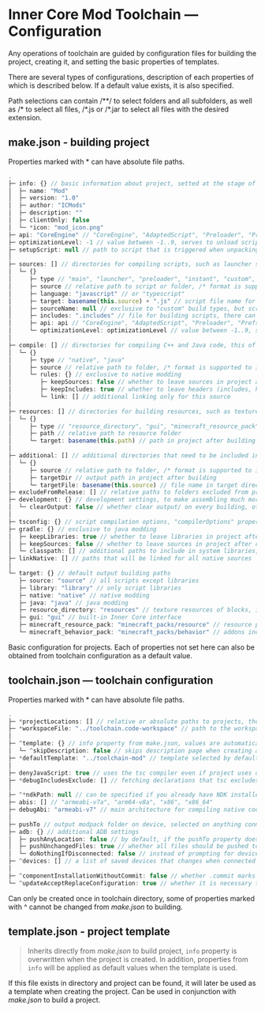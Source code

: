# Inner Core Mod Toolchain — Configuration

Any operations of toolchain are guided by configuration files for building the project, creating it, and setting the basic properties of templates.

There are several types of configurations, description of each properties of which is described below. If a default value exists, it is also specified.

Path selections can contain /\*\*/ to select folders and all subfolders, as well as /\* to select all files, /\*.js or /\*.jar to select all files with the desired extension.

## make.json - building project

Properties marked with \* can have absolute file paths.

```js
.
├─ info: {} // basic information about project, setted at the stage of its creation
│  ├─ name: "Mod"
│  ├─ version: "1.0"
│  ├─ author: "ICMods"
│  ├─ description: ""
│  ├─ clientOnly: false
│  └─ *icon: "mod_icon.png"
├─ api: "CoreEngine" // "CoreEngine", "AdaptedScript", "Preloader", "PrefsWinAPI", "Instant"
├─ optimizationLevel: -1 // value between -1..9, serves to unload scripts from memory
├─ setupScript: null // path to script that is triggered when unpacking project archive in mod browser
│
├─ sources: [] // directories for compiling scripts, such as launcher script to run or main.js
│  └─ {}
│     ├─ type // "main", "launcher", "preloader", "instant", "custom", "library"
│     ├─ source // relative path to script or folder, /* format is supported to include subfolders in folder
│     ├─ language: "javascript" // or "typescript"
│     ├─ target: basename(this.source) + ".js" // script file name for output compilation
│     ├─ sourceName: null // exclusive to "custom" build types, but script name is also displayed, for example, on errors
│     ├─ includes: ".includes" // file for building scripts, there can be several of them in one folder
│     ├─ api: api // "CoreEngine", "AdaptedScript", "Preloader", "PrefsWinAPI"
│     └─ optimizationLevel: optimizationLevel // value between -1..9, serves to unload scripts from memory
│
├─ compile: [] // directories for compiling C++ and Java code, this of course does not mean that you can just take source code from Forge, but this is no less interesting thing
│  └─ {}
│     ├─ type // "native", "java"
│     ├─ source // relative path to folder, /* format is supported to include subfolders in folder
│     └─ rules: {} // exclusive to native modding
│        ├─ keepSources: false // whether to leave sources in project after compilation
│        ├─ keepIncludes: true // whether to leave headers (includes, headers) in project after compilation
│        └─ link: [] // additional linking only for this source
│
├─ resources: [] // directories for building resources, such as textures for items or interface
│  └─ {}
│     ├─ type // "resource_directory", "gui", "minecraft_resource_pack", "minecraft_behavior_pack"
│     ├─ path // relative path to resource folder
│     └─ target: basename(this.path) // path in project after building
│
├─ additional: [] // additional directories that need to be included in project after building
│  └─ {}
│     ├─ source // relative path to folder, /* format is supported to include subfolders in folder
│     ├─ targetDir // output path in project after building
│     └─ targetFile: basename(this.source) // file name in target directory, will be added to end of path
├─ excludeFromRelease: [] // relative paths to folders excluded from project when building to release, /* format is supported to include subfolders in a folder
├─ development: {} // development settings, to make assembling much more faster
│  └─ clearOutput: false // whether clear output/ on every building, otherwise it will be cleaned when packaging to release
│
├─ tsconfig: {} // script compilation options, "compilerOptions" property of tsconfig.json; use IntelliSense in this file or run tsc --all to get option list
├─ gradle: {} // exclusive to java modding
│  ├─ keepLibraries: true // whether to leave libraries in project after compilation
│  ├─ keepSources: false // whether to leave sources in project after compilation
│  └─ classpath: [] // additional paths to include in system libraries, they will not be included in archive itself
├─ linkNative: [] // paths that will be linked for all native sources
│
└─ target: {} // default output building paths
   ├─ source: "source" // all scripts except libraries
   ├─ library: "library" // only script libraries
   ├─ native: "native" // native modding
   ├─ java: "java" // java modding
   ├─ resource_directory: "resources" // texture resources of blocks, items and various atlases
   ├─ gui: "gui" // built-in Inner Core interface
   ├─ minecraft_resource_pack: "minecraft_packs/resource" // resource packs included in game after entering the world
   └─ minecraft_behavior_pack: "minecraft_packs/behavior" // addons included in game after entering the world
```

Basic configuration for projects. Each of properties not set here can also be obtained from toolchain configuration as a default value.

## toolchain.json — toolchain configuration

Properties marked with \* can have absolute file paths.

```js
.
├─ *projectLocations: [] // relative or absolute paths to projects, the entire folder is scanned for make.json and template.json configurations
├─ *workspaceFile: "../toolchain.code-workspace" // path to the workspace file, exclusive to Visual Studio Code, all open and created projects are added to it
│
├─ ^template: {} // info property from make.json, values are automatically filled in when creating a project, overwrites properties from the template if they are set there too
│  └─ ^skipDescription: false // skips description page when creating a project from a template, i.e. it will be enough just to enter a name, remaining properties will be taken from the template or overwritten by properties
├─ *defaultTemplate: "../toolchain-mod" // template selected by default when creating the project can be a relative or absolute path to it
│
├─ denyJavaScript: true // uses the tsc compiler even if project uses only JavaScript
├─ *debugIncludesExclude: [] // fetching declarations that tsc excludes from compilation at development helps reduce building time; if the path is not found, it will try again with absolute variant
│
├─ ^*ndkPath: null // can be specified if you already have NDK installed for compiling native code, it is recommended to use the r16b version; by default, the compiler will be searched in PATH or set by toolchain itself
├─ abis: [] // "armeabi-v7a", "arm64-v8a", "x86", "x86_64"
├─ debugAbi: "armeabi-v7" // main architecture for compiling native code at development stage
│
├─ pushTo // output modpack folder on device, selected on anything connection; modpack path in toolchain config, mod itself in make
├─ adb: {} // additional ADB settings
│  ├─ pushAnyLocation: false // by default, if the pushTo property does not specify installation of Inner Core pack, a warning will be issued for pushing to a strange location; this setting disables it
│  ├─ pushUnchangedFiles: true // whether all files should be pushed to the device, or only modified ones
│  └─ doNothingIfDisconnected: false // instead of prompting for device configuration in console, just terminates building process if no device is connected
├─ ^devices: [] // a list of saved devices that changes when connected during ADB setup; this contains private information, so changing it is not possible from make.json
│
├─ ^componentInstallationWithoutCommit: false // whether .commit marks are needed in installed components; if not needed, updates cannot be installed, and the component will be considered installed if a folder with it exists
└─ ^updateAcceptReplaceConfiguration: true // whether it is necessary to replace configuration files in toolchain folder of toolchain, such as .vscode/tasks.json and others; otherwise your changes will remain the same even with updates
```

Can only be created once in toolchain directory, some of properties marked with ^ cannot be changed from *make.json* to building.

## template.json - project template

> Inherits directly from *make.json* to build project, `info` property is overwritten when the project is created. In addition, properties from `info` will be applied as default values when the template is used.

If this file exists in directory and project can be found, it will later be used as a template when creating the project. Can be used in conjunction with *make.json* to build a project.
